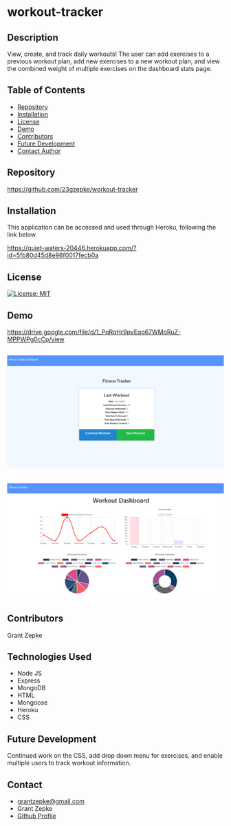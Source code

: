 # workout-tracker

## Description
View, create, and track daily workouts! The user can add exercises to a previous workout plan, add new exercises to a new workout plan, and view the combined weight of multiple exercises on the dashboard stats page.

## Table of Contents

  - [Repository](#Repository)
  - [Installation](#Installation)
  - [License](#License)
  - [Demo](#Demo)
  - [Contributors](#Contributors)
  - [Future Development](#Development)
  - [Contact Author](#Contact)

## Repository

https://github.com/23gzepke/workout-tracker

## Installation
This application can be accessed and used through Heroku, following the link below.

https://quiet-waters-20446.herokuapp.com/?id=5fb80d45d8e96f0017fecb0a

## License
[![License: MIT](https://img.shields.io/badge/License-MIT-yellow.svg)](https://opensource.org/licenses/MIT)

## Demo

https://drive.google.com/file/d/1_PqRqHr9pvEqp67WMoRuZ-MPPWPg0cCp/view

## ![Screenshot](/develop/assets/FitnessTracker1.png)
## ![Screenshot](/develop/assets/FitnessTracker2.png)

## Contributors

 Grant Zepke

## Technologies Used
* Node JS
* Express
* MongoDB
* HTML
* Mongoose
* Heroku
* CSS

## Future Development
Continued work on the CSS, add drop down menu for exercises, and enable multiple users to track workout information.  


## Contact

- <grantzepke@gmail.com>
- Grant Zepke
- [Github Profile](https://github.com/23gzepke)